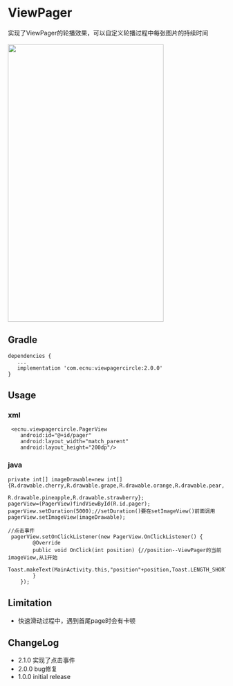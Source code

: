 # ViewPager
实现了ViewPager的轮播效果，可以自定义轮播过程中每张图片的持续时间<br><br>
<img width="360" height="640" src="https://github.com/Anonymitys/ViewPager/raw/master/app/gif_folder/gif.gif" />
## Gradle
    dependencies {
       ...
       implementation 'com.ecnu:viewpagercircle:2.0.0'
    }
## Usage
### xml
     <ecnu.viewpagercircle.PagerView
        android:id="@+id/pager"
        android:layout_width="match_parent"
        android:layout_height="200dp"/>
### java
    private int[] imageDrawable=new int[]{R.drawable.cherry,R.drawable.grape,R.drawable.orange,R.drawable.pear,
                                             R.drawable.pineapple,R.drawable.strawberry};
    pagerView=(PagerView)findViewById(R.id.pager);
    pagerView.setDuration(5000);//setDuration()要在setImageView()前面调用
    pagerView.setImageView(imageDrawable);
    
    //点击事件
     pagerView.setOnClickListener(new PagerView.OnClickListener() {
            @Override
            public void OnClick(int position) {//position--ViewPager的当前imageView,从1开始
                Toast.makeText(MainActivity.this,"position"+position,Toast.LENGTH_SHORT).show();
            }
        });

## Limitation
* 快速滑动过程中，遇到首尾page时会有卡顿
## ChangeLog
* 2.1.0 实现了点击事件
* 2.0.0 bug修复
* 1.0.0 initial release
